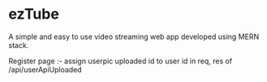 # ezTube
A simple and easy to use video streaming web app developed using MERN stack.

Register page :- assign userpic uploaded id to user id in req, res of /api/userApiUploaded